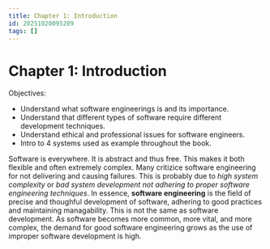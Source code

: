 ```yaml
---
title: Chapter 1: Introduction
id: 20251020095209
tags: []
---
```

# Chapter 1: Introduction
Objectives:
- Understand what software engineerings is and its importance.
- Understand that different types of software require different development techniques.
- Understand ethical and professional issues for software engineers.
- Intro to 4 systems used as example throughout the book.

Software is everywhere. It is abstract and thus free. This makes it both flexible and often extremely complex. Many critizice software engineering for not delivering and causing failures. This is probably due to _high system complexity_ or _bad system development not adhering to proper software engineering techniques_.
In essence, **software engineering** is the field of precise and thoughful development of software, adhering to good practices and maintaining managability. This is not the same as software development. As software becomes more common, more vital, and more complex, the demand for good software engineering grows as the use of improper software development is high.